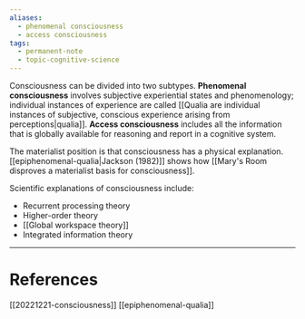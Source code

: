 ```yaml
---
aliases:
  - phenomenal consciousness
  - access consciousness
tags:
  - permanent-note
  - topic-cognitive-science
---
```

Consciousness can be divided into two subtypes. **Phenomenal consciousness** involves subjective experiential states and phenomenology; individual instances of experience are called [[Qualia are individual instances of subjective, conscious experience arising from perceptions|qualia]]. **Access consciousness** includes all the information that is globally available for reasoning and report in a cognitive system.

The materialist position is that consciousness has a physical explanation. [[epiphenomenal-qualia|Jackson (1982)]] shows how [[Mary's Room disproves a materialist basis for consciousness]].

Scientific explanations of consciousness include:
- Recurrent processing theory
- Higher-order theory
- [[Global workspace theory]]
- Integrated information theory

---
# References

[[20221221-consciousness]]
[[epiphenomenal-qualia]]